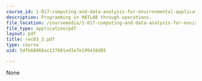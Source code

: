 ```yaml
---
course_id: 1-017-computing-and-data-analysis-for-environmental-applications-fall-2003
description: Programming in MATLAB through operations.
file_location: /coursemedia/1-017-computing-and-data-analysis-for-environmental-applications-fall-2003/5dfb68068ac137801ad1e7e199438d85_rec03_3.pdf
file_type: application/pdf
layout: pdf
title: rec03_3.pdf
type: course
uid: 5dfb68068ac137801ad1e7e199438d85

---
```

None